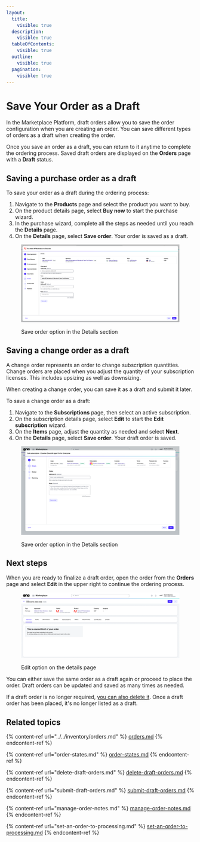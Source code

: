 ```yaml
---
layout:
  title:
    visible: true
  description:
    visible: true
  tableOfContents:
    visible: true
  outline:
    visible: true
  pagination:
    visible: true
---
```


# Save Your Order as a Draft

In the Marketplace Platform, draft orders allow you to save the order configuration when you are creating an order. You can save different types of orders as a draft when creating the order.

Once you save an order as a draft, you can return to it anytime to complete the ordering process. Saved draft orders are displayed on the **Orders** page with a **Draft** status.

## Saving a purchase order as a draft

To save your order as a draft during the ordering process:

1. Navigate to the **Products** page and select the product you want to buy.
2. On the product details page, select **Buy now** to start the purchase wizard.
3. In the purchase wizard, complete all the steps as needed until you reach the **Details** page.
4. On the **Details** page, select **Save order**. Your order is saved as a draft.

<figure><img src="../../../.gitbook/assets/SaveDraftOrder.png" alt=""><figcaption><p>Save order option in the Details section</p></figcaption></figure>

## Saving a change order as a draft

A change order represents an order to change subscription quantities. Change orders are placed when you adjust the quantity of your subscription licenses. This includes upsizing as well as downsizing.&#x20;

When creating a change order, you can save it as a draft and submit it later.&#x20;

To save a change order as a draft:

1. Navigate to the **Subscriptions** page, then select an active subscription.
2. On the subscription details page, select **Edit** to start the **Edit subscription** wizard.&#x20;
3. On the **Items** page, adjust the quantity as needed and select **Next**.
4. On the **Details** page, select **Save order**. Your draft order is saved.&#x20;

<figure><img src="../../../.gitbook/assets/EditSubsReduceQty (2).png" alt=""><figcaption><p>Save order option in the Details section</p></figcaption></figure>

## Next steps

When you are ready to finalize a draft order, open the order from the **Orders** page and select **Edit** in the upper right to continue the ordering process.

<figure><img src="../../../.gitbook/assets/DraftOrders (1).png" alt=""><figcaption><p>Edit option on the details page</p></figcaption></figure>

You can either save the same order as a draft again or proceed to place the order. Draft orders can be updated and saved as many times as needed.

If a draft order is no longer required, [you can also delete it](delete-draft-orders.md). Once a draft order has been placed, it's no longer listed as a draft.

## Related topics

{% content-ref url="../../inventory/orders.md" %}
[orders.md](../../inventory/orders.md)
{% endcontent-ref %}

{% content-ref url="order-states.md" %}
[order-states.md](order-states.md)
{% endcontent-ref %}

{% content-ref url="delete-draft-orders.md" %}
[delete-draft-orders.md](delete-draft-orders.md)
{% endcontent-ref %}

{% content-ref url="submit-draft-orders.md" %}
[submit-draft-orders.md](submit-draft-orders.md)
{% endcontent-ref %}

{% content-ref url="manage-order-notes.md" %}
[manage-order-notes.md](manage-order-notes.md)
{% endcontent-ref %}

{% content-ref url="set-an-order-to-processing.md" %}
[set-an-order-to-processing.md](set-an-order-to-processing.md)
{% endcontent-ref %}
